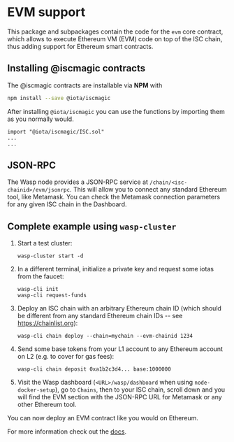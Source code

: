 # EVM support

This package and subpackages contain the code for the `evm`
core contract, which allows to execute Ethereum VM (EVM) code on top of the
ISC chain, thus adding support for Ethereum smart contracts.

## Installing @iscmagic contracts

The @iscmagic contracts are installable via __NPM__ with 

```bash
npm install --save @iota/iscmagic
```

After installing `@iota/iscmagic` you can use the functions by importing them as you normally would.

```solidity
import "@iota/iscmagic/ISC.sol"
...
...
```

## JSON-RPC

The Wasp node provides a JSON-RPC service at `/chain/<isc-chainid>/evm/jsonrpc`. This will
allow you to connect any standard Ethereum tool, like Metamask. You can check
the Metamask connection parameters for any given ISC chain in the Dashboard.

## Complete example using `wasp-cluster`

1. Start a test cluster:

    ```
    wasp-cluster start -d
    ```

2. In a different terminal, initialize a private key and request some iotas from the faucet:

    ```
    wasp-cli init
    wasp-cli request-funds
    ```

3. Deploy an ISC chain with an arbitrary Ethereum chain ID (which should be
   different from any standard Ethereum chain IDs -- see
   https://chainlist.org):

    ```
    wasp-cli chain deploy --chain=mychain --evm-chainid 1234
    ```

4. Send some base tokens from your L1 account to any Ethereum account on L2 (e.g. to cover for gas fees):

    ```
    wasp-cli chain deposit 0xa1b2c3d4... base:1000000
    ```

5. Visit the Wasp dashboard (`<URL>/wasp/dashboard` when using `node-docker-setup`), go to `Chains`, then to
   your ISC chain, scroll down and you will find the EVM section with the
   JSON-RPC URL for Metamask or any other Ethereum tool.

You can now deploy an EVM contract like you would on Ethereum.

For more information check out the [docs](https://wiki.iota.org/smart-contracts/guide/evm/introduction).
